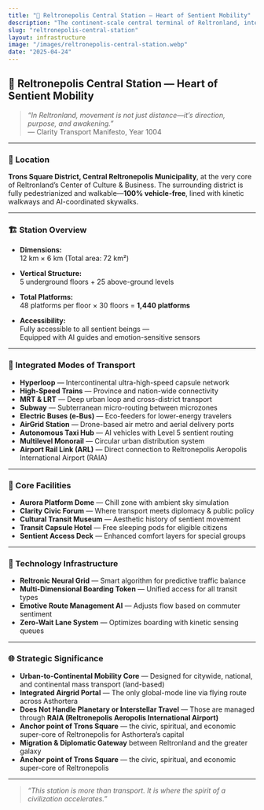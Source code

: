 ```yaml
---
title: "🚉 Reltronepolis Central Station — Heart of Sentient Mobility"
description: "The continent-scale central terminal of Reltronland, integrating every mass transit mode except interstellar, and serving as the mobility pulse of Trons Square District."
slug: "reltronepolis-central-station"
layout: infrastructure
image: "/images/reltronepolis-central-station.webp"
date: "2025-04-24"
---
```


## 🚉 Reltronepolis Central Station — Heart of Sentient Mobility

> _“In Reltronland, movement is not just distance—it’s direction, purpose, and awakening.”_  
> — Clarity Transport Manifesto, Year 1004

---

### 📍 Location
**Trons Square District, Central Reltronepolis Municipality**, at the very core of Reltronland’s Center of Culture & Business. The surrounding district is fully pedestrianized and walkable—**100% vehicle-free**, lined with kinetic walkways and AI-coordinated skywalks.

---

### 🏗️ Station Overview
- **Dimensions:**  
  12 km × 6 km (Total area: 72 km²)

- **Vertical Structure:**  
  5 underground floors + 25 above-ground levels

- **Total Platforms:**  
  48 platforms per floor × 30 floors = **1,440 platforms**

- **Accessibility:**  
  Fully accessible to all sentient beings —  
  Equipped with AI guides and emotion-sensitive sensors

---

### 🚆 Integrated Modes of Transport
- **Hyperloop** — Intercontinental ultra-high-speed capsule network
- **High-Speed Trains** — Province and nation-wide connectivity
- **MRT & LRT** — Deep urban loop and cross-district transport
- **Subway** — Subterranean micro-routing between microzones
- **Electric Buses (e-Bus)** — Eco-feeders for lower-energy travelers
- **AirGrid Station** — Drone-based air metro and aerial delivery ports
- **Autonomous Taxi Hub** — AI vehicles with Level 5 sentient routing
- **Multilevel Monorail** — Circular urban distribution system
- **Airport Rail Link (ARL)** — Direct connection to Reltronepolis Aeropolis International Airport (RAIA)

---

### 🧠 Core Facilities
- **Aurora Platform Dome** — Chill zone with ambient sky simulation
- **Clarity Civic Forum** — Where transport meets diplomacy & public policy
- **Cultural Transit Museum** — Aesthetic history of sentient movement
- **Transit Capsule Hotel** — Free sleeping pods for eligible citizens
- **Sentient Access Deck** — Enhanced comfort layers for special groups

---

### 🔧 Technology Infrastructure
- **Reltronic Neural Grid** — Smart algorithm for predictive traffic balance
- **Multi-Dimensional Boarding Token** — Unified access for all transit types
- **Emotive Route Management AI** — Adjusts flow based on commuter sentiment
- **Zero-Wait Lane System** — Optimizes boarding with kinetic sensing queues

---

### 🌐 Strategic Significance
- **Urban-to-Continental Mobility Core** — Designed for citywide, national, and continental mass transport (land-based)
- **Integrated Airgrid Portal** — The only global-mode line via flying route across Asthortera
- **Does Not Handle Planetary or Interstellar Travel** — Those are managed through **RAIA (Reltronepolis Aeropolis International Airport)**
- **Anchor point of Trons Square** — the civic, spiritual, and economic super-core of Reltronepolis for Asthortera’s capital
- **Migration & Diplomatic Gateway** between Reltronland and the greater galaxy
- **Anchor point of Trons Square** — the civic, spiritual, and economic super-core of Reltronepolis

---

> _“This station is more than transport. It is where the spirit of a civilization accelerates.”_

